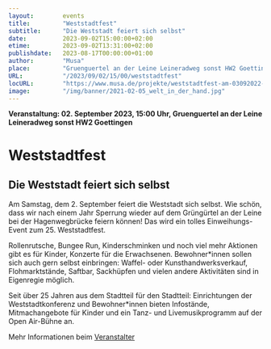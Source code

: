 ```yaml
---
layout:        events
title:         "Weststadtfest"
subtitle:      "Die Weststadt feiert sich selbst"
date:          2023-09-02T15:00:00+02:00
etime:         2023-09-02T13:31:00+02:00
publishdate:   2023-08-17T00:00:00+01:00
author:        "Musa"
place:         "Gruenguertel an der Leine Leineradweg sonst HW2 Goettingen"
URL:           "/2023/09/02/15/00/weststadtfest"
locURL:        "https://www.musa.de/projekte/weststadtfest-am-03092022-15-19-uhr/"
image:         "/img/banner/2021-02-05_welt_in_der_hand.jpg"
---
```


**Veranstaltung: 02. September 2023, 15:00 Uhr, Gruenguertel an der Leine Leineradweg sonst HW2 Goettingen**

Weststadtfest
===========

Die Weststadt feiert sich selbst
-----------
Am Samstag, dem 2. September feiert die Weststadt sich selbst. Wie schön, dass wir nach einem Jahr Sperrung wieder auf dem Grüngürtel an der Leine bei der Hagenwegbrücke feiern können! Das wird ein tolles Einweihungs-Event zum 25. Weststadtfest.

Rollenrutsche, Bungee Run, Kinderschminken und noch viel mehr Aktionen gibt es für Kinder, Konzerte für die Erwachsenen. Bewohner*innen sollen sich auch gern selbst einbringen: Waffel- oder Kunsthandwerksverkauf, Flohmarktstände, Saftbar, Sackhüpfen und vielen andere Aktivitäten sind in Eigenregie möglich.

Seit über 25 Jahren aus dem Stadtteil für den Stadtteil: Einrichtungen der Weststadtkonferenz und Bewohner*innen bieten Infostände, Mitmachangebote für Kinder und ein Tanz- und Livemusikprogramm auf der Open Air-Bühne an.


Mehr Informationen beim [Veranstalter](https://www.musa.de/projekte/weststadtfest-am-03092022-15-19-uhr/)
